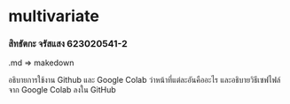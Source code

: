 # multivariate

### สิทธัตกะ จรัสแสง 623020541-2

.md => makedown

อธิบายการใช้งาน Github และ Google Colab ว่าหน้าที่แต่ละอันคืออะไร และอธิบายวิธีเซฟไฟล์จาก Google Colab ลงใน GitHub
